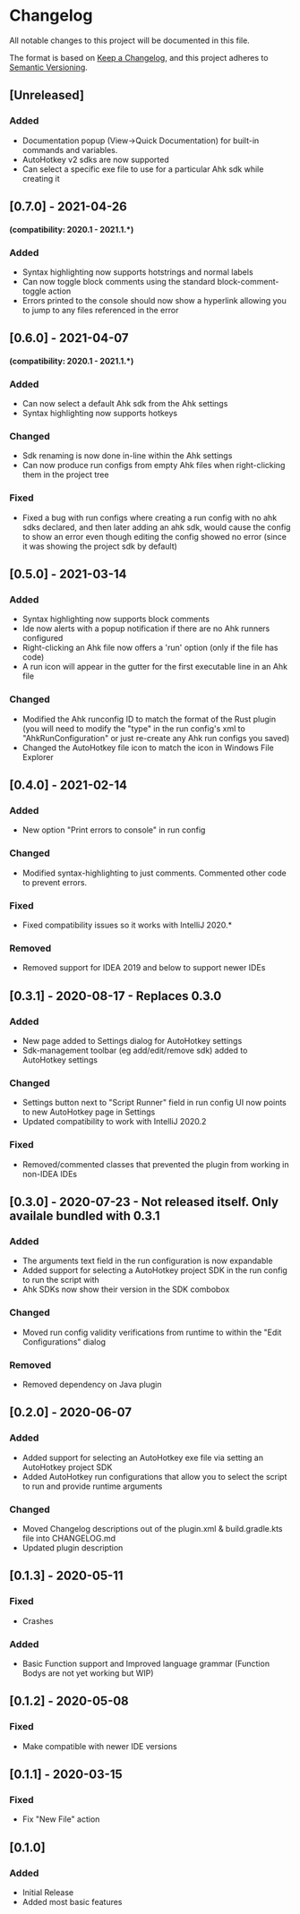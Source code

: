# Changelog
All notable changes to this project will be documented in this file.

The format is based on [Keep a Changelog](https://keepachangelog.com/en/1.0.0/),
and this project adheres to [Semantic Versioning](https://semver.org/spec/v2.0.0.html).

## [Unreleased]
### Added
- Documentation popup (View->Quick Documentation) for built-in commands and variables.
- AutoHotkey v2 sdks are now supported
- Can select a specific exe file to use for a particular Ahk sdk while creating it

## [0.7.0] - 2021-04-26
#### (compatibility: 2020.1 - 2021.1.*)
### Added
- Syntax highlighting now supports hotstrings and normal labels
- Can now toggle block comments using the standard block-comment-toggle action
- Errors printed to the console should now show a hyperlink allowing you to jump to any files referenced in the error

## [0.6.0] - 2021-04-07 
#### (compatibility: 2020.1 - 2021.1.*) 
### Added
- Can now select a default Ahk sdk from the Ahk settings
- Syntax highlighting now supports hotkeys

### Changed
- Sdk renaming is now done in-line within the Ahk settings
- Can now produce run configs from empty Ahk files when right-clicking them in the project tree

### Fixed
- Fixed a bug with run configs where creating a run config with no ahk sdks declared, and then later adding an ahk sdk, would cause the config to show an error even though editing the config showed no error (since it was showing the project sdk by default)

## [0.5.0] - 2021-03-14
### Added
- Syntax highlighting now supports block comments
- Ide now alerts with a popup notification if there are no Ahk runners configured
- Right-clicking an Ahk file now offers a 'run' option (only if the file has code)
- A run icon will appear in the gutter for the first executable line in an Ahk file 

### Changed
- Modified the Ahk runconfig ID to match the format of the Rust plugin (you will need to modify the "type" in the run config's xml to "AhkRunConfiguration" or just re-create any Ahk run configs you saved) 
- Changed the AutoHotkey file icon to match the icon in Windows File Explorer

## [0.4.0] - 2021-02-14
### Added
- New option "Print errors to console" in run config

### Changed
- Modified syntax-highlighting to just comments. Commented other code to prevent errors.

### Fixed
- Fixed compatibility issues so it works with IntelliJ 2020.*

### Removed
- Removed support for IDEA 2019 and below to support newer IDEs

## [0.3.1] - 2020-08-17 - Replaces 0.3.0
### Added
- New page added to Settings dialog for AutoHotkey settings
- Sdk-management toolbar (eg add/edit/remove sdk) added to AutoHotkey settings

### Changed
- Settings button next to "Script Runner" field in run config UI now points to new AutoHotkey page in Settings
- Updated compatibility to work with IntelliJ 2020.2

### Fixed
- Removed/commented classes that prevented the plugin from working in non-IDEA IDEs 

## [0.3.0] - 2020-07-23 - Not released itself. Only availale bundled with 0.3.1
### Added
- The arguments text field in the run configuration is now expandable
- Added support for selecting a AutoHotkey project SDK in the run config to run the script with
- Ahk SDKs now show their version in the SDK combobox

### Changed
- Moved run config validity verifications from runtime to within the "Edit Configurations" dialog

### Removed
- Removed dependency on Java plugin

## [0.2.0] - 2020-06-07
### Added
- Added support for selecting an AutoHotkey exe file via setting an AutoHotkey project SDK
- Added AutoHotkey run configurations that allow you to select the script to run and provide runtime arguments

### Changed
- Moved Changelog descriptions out of the plugin.xml & build.gradle.kts file into CHANGELOG.md
- Updated plugin description

## [0.1.3] - 2020-05-11
### Fixed
- Crashes

### Added
- Basic Function support and Improved language grammar (Function Bodys are not yet working but WIP)

## [0.1.2] - 2020-05-08
### Fixed
- Make compatible with newer IDE versions

## [0.1.1] - 2020-03-15
### Fixed
- Fix "New File" action

## [0.1.0] 
### Added
- Initial Release
- Added most basic features

